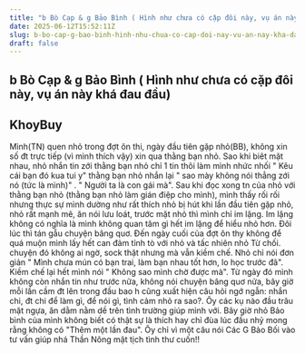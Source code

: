 ```yaml
---
title: "b Bò Cạp & g Bảo Bình ( Hình như chưa có cặp đôi này, vụ án này khá đau đầu)"
date: 2025-06-12T15:52:11Z
slug: b-bo-cap-g-bao-binh-hinh-nhu-chua-co-cap-doi-nay-vu-an-nay-kha-dau-dau
draft: false
---
```


## b Bò Cạp & g Bảo Bình ( Hình như chưa có cặp đôi này, vụ án này khá đau đầu)

## KhoyBuy

Mình(TN) quen nhỏ trong đợt ôn thi, ngày đầu tiên gặp nhỏ(BB), không xin số đt trực tiếp (vì mình thích vậy) xin qua thằng bạn nhỏ. 
Sao khi biêt mặt nhau, nhỏ nhắn tin zới thằng bạn nhỏ chỉ 1 tin thôi làm mình nhức nhối " Kêu cái bạn đó kua tui y" thằng bạn nhỏ nhắn lại " sao mày không nói thẳng zới nó (tức là mình)" . " Người ta là con gái mà". Sau khi đọc xong tn của nhỏ với thằng bạn nhỏ (thằng bạn nhỏ làm gián điệp cho mình), mình thấy rối rối nhưng thực sự mình dường như rất thích nhỏ  bị hút khi lần đầu tiên gặp nhỏ, nhỏ rất mạnh mẽ, ăn nói lưu loát, trước mặt nhỏ thì mình chỉ im lặng. Im lặng không có nghĩa là mình không quan tâm gì hết im lặng để hiểu nhỏ hơn.
Đôi lúc thì tán gẫu chuyện bâng quơ. Đến ngày cuối của đợt ôn thy không để quá muộn mình lấy hết can đảm tỉnh tò với nhỏ và tấc nhiên nhỏ Từ chối.  
chuyện đó không ai ngờ, sock thật nhưng mà vẫn kiềm chế. Nhỏ chỉ nói đơn giản " Mình chưa mún có bạn trai, làm bạn nhau tốt hơn, lo học trước đã". Kiềm chế lại hết mình nói " Không sao mình chờ được mà". 
Từ ngày đó mình không còn nhắn tin như trước nữa, không nói chuyện bâng quơ nửa, bây giờ mỗi lần cầm đt lên trong đầu bao h cũng xuất hiện câu hỏi ngớ ngẫn: nhắn chi, đt chi để làm gì, để nói gì, tình cảm nhỏ ra sao?. Ôy các kụ nào đầu trâu mặt ngựa, ăn dằm nằm dề trên tình trường giúp mình với. Bây giờ nhỏ Bảo bình của mình không biết có thật sự là thích hay chỉ đùa lúc đầu nhỷ mong rằng không có "Thêm một lần đau". Ôy chỉ vì một câu nói
Các G Bảo Bối vào tư vấn giúp nhá 
                                                                                                             Thần Nông mật tịch tình thư cuốn!!